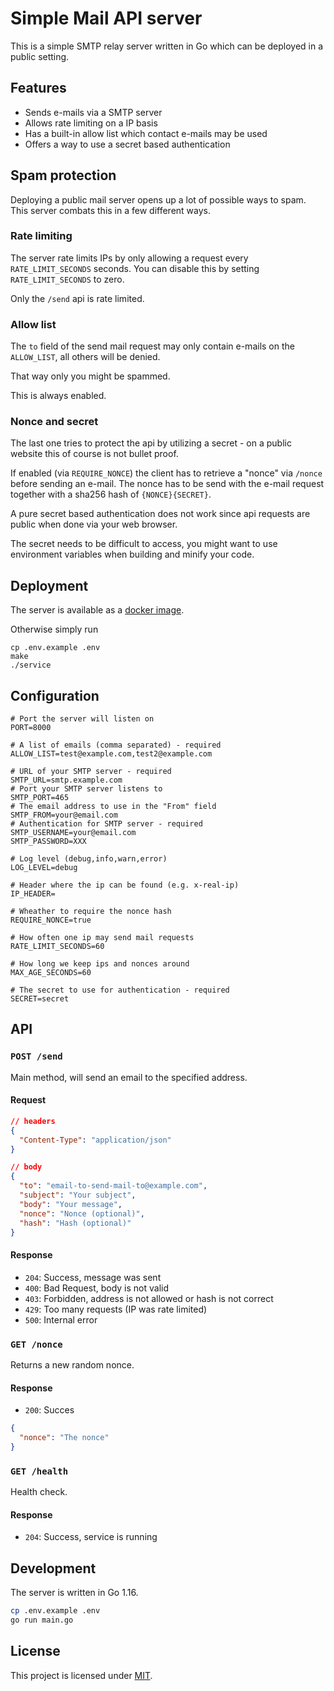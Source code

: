 # Simple Mail API server

This is a simple SMTP relay server written in Go which can be deployed in a public setting.

## Features

- Sends e-mails via a SMTP server
- Allows rate limiting on a IP basis
- Has a built-in allow list which contact e-mails may be used
- Offers a way to use a secret based authentication

## Spam protection

Deploying a public mail server opens up a lot of possible ways to spam. This server combats this in a few different ways.

### Rate limiting

The server rate limits IPs by only allowing a request every `RATE_LIMIT_SECONDS` seconds. You can disable this by setting `RATE_LIMIT_SECONDS` to zero.

Only the `/send` api is rate limited.

### Allow list

The `to` field of the send mail request may only contain e-mails on the `ALLOW_LIST`, all others will be denied.

That way only you might be spammed.

This is always enabled.

### Nonce and secret

The last one tries to protect the api by utilizing a secret - on a public website this of course is not bullet proof.

If enabled (via `REQUIRE_NONCE`) the client has to retrieve a "nonce" via `/nonce` before sending an e-mail.
The nonce has to be send with the e-mail request together with a sha256 hash of `{NONCE}{SECRET}`.

A pure secret based authentication does not work since api requests are public when done via your web browser.

The secret needs to be difficult to access, you might want to use environment variables when building and minify your code.

## Deployment

The server is available as a [docker image](https://hub.docker.com/r/inheadendev/simple-mail-relay).

Otherwise simply run

```
cp .env.example .env
make
./service
```

## Configuration

```
# Port the server will listen on
PORT=8000

# A list of emails (comma separated) - required
ALLOW_LIST=test@example.com,test2@example.com

# URL of your SMTP server - required
SMTP_URL=smtp.example.com
# Port your SMTP server listens to
SMTP_PORT=465
# The email address to use in the "From" field
SMTP_FROM=your@email.com
# Authentication for SMTP server - required
SMTP_USERNAME=your@email.com
SMTP_PASSWORD=XXX

# Log level (debug,info,warn,error)
LOG_LEVEL=debug

# Header where the ip can be found (e.g. x-real-ip)
IP_HEADER=

# Wheather to require the nonce hash
REQUIRE_NONCE=true

# How often one ip may send mail requests
RATE_LIMIT_SECONDS=60

# How long we keep ips and nonces around
MAX_AGE_SECONDS=60

# The secret to use for authentication - required
SECRET=secret
```

## API

### `POST /send`

Main method, will send an email to the specified address.

#### Request

```json
// headers
{
  "Content-Type": "application/json"
}

// body
{
  "to": "email-to-send-mail-to@example.com",
  "subject": "Your subject",
  "body": "Your message",
  "nonce": "Nonce (optional)",
  "hash": "Hash (optional)"
}
```

#### Response

- `204`: Success, message was sent
- `400`: Bad Request, body is not valid
- `403`: Forbidden, address is not allowed or hash is not correct
- `429`: Too many requests (IP was rate limited)
- `500`: Internal error

### `GET /nonce`

Returns a new random nonce.

#### Response

- `200`: Succes

```json
{
  "nonce": "The nonce"
}
```

### `GET /health`

Health check.

#### Response

- `204`: Success, service is running

## Development

The server is written in Go 1.16.

```sh
cp .env.example .env
go run main.go
```

## License

This project is licensed under [MIT](/LICENSE.md).
